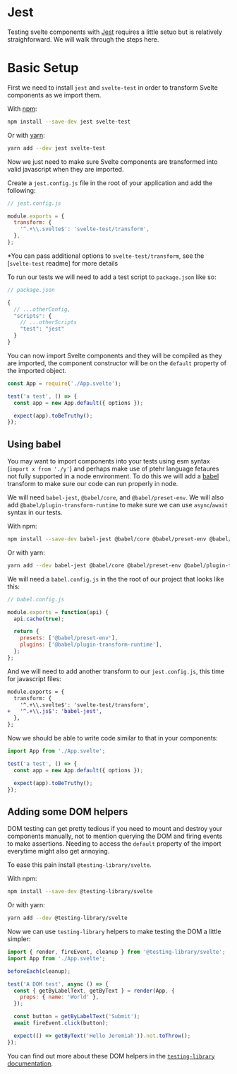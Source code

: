 # Jest

Testing svelte components with [Jest](https://jestjs.io/) requires a little setuo but is relatively straighforward. We will walk through the steps here.

# Basic Setup

First we need to install `jest` and `svelte-test` in order to transform Svelte components as we import them.

With [npm](https://www.npmjs.com/):

```bash
npm install --save-dev jest svelte-test
```

Or with [yarn](https://yarnpkg.com/en/):

```bash
yarn add --dev jest svelte-test
```

Now we just need to make sure Svelte components are transformed into valid javascript when they are imported.

Create a `jest.config.js` file in the root of your application and add the following:

```js
// jest.config.js

module.exports = {
  transform: {
    '^.+\\.svelte$': 'svelte-test/transform',
  },
};
```

\*You can pass additional options to `svelte-test/transform`, see the [`svelte-test` readme] for more details

To run our tests we will need to add a test script to `package.json` like so:

```js
// package.json

{
  // ...otherConfig,
  "scripts": {
    // ...otherScripts
    "test": "jest"
  }
}
```

You can now import Svelte components and they will be compiled as they are imported, the component constructor will be on the `default` property of the imported object.

```js
const App = require('./App.svelte');

test('a test', () => {
  const app = new App.default({ options });

  expect(app).toBeTruthy();
});
```

## Using babel

You may want to import components into your tests using esm syntax (`import x from './y'`) and perhaps make use of ptehr language fetaures not fully supported in a node environment. To do this we will add a [babel](https://babeljs.io/) transform to make sure our code can run properly in node.

We will need `babel-jest`, `@babel/core`, and `@babel/preset-env`. We will also add `@babel/plugin-transform-runtime` to make sure we can use `async`/`await` syntax in our tests.

With npm:

```bash
npm install --save-dev babel-jest @babel/core @babel/preset-env @babel/plugin-transform-runtime
```

Or with yarn:

```bash
yarn add --dev babel-jest @babel/core @babel/preset-env @babel/plugin-transform-runtime
```

We will need a `babel.config.js` in the the root of our project that looks like this:

```js
// babel.config.js

module.exports = function(api) {
  api.cache(true);

  return {
    presets: ['@babel/preset-env'],
    plugins: ['@babel/plugin-transform-runtime'],
  };
};
```

And we will need to add another transform to our `jest.config.js`, this time for javascript files:

```diff
module.exports = {
  transform: {
    '^.+\\.svelte$': 'svelte-test/transform',
+   '^.+\\.js$': 'babel-jest',
  },
};
```

Now we should be able to write code similar to that in your components:

```js
import App from './App.svelte';

test('a test', () => {
  const app = new App.default({ options });

  expect(app).toBeTruthy();
});
```

## Adding some DOM helpers

DOM testing can get pretty tedious if you need to mount and destroy your components manually, not to mention querying the DOM and firing events to make assertions. Needing to access the `default` property of the import everytime might also get annoying.

To ease this pain install `@testing-library/svelte`.

With npm:

```bash
npm install --save-dev @testing-library/svelte
```

Or with yarn:

```bash
yarn add --dev @testing-library/svelte
```

Now we can use `testing-library` helpers to make testing the DOM a little simpler:

```js
import { render, fireEvent, cleanup } from '@testing-library/svelte';
import App from './App.svelte';

beforeEach(cleanup);

test('A DOM test', async () => {
  const { getByLabelText, getByText } = render(App, {
    props: { name: 'World' },
  });

  const button = getByLabelText('Submit');
  await fireEvent.click(button);

  expect(() => getByText('Hello Jeremiah')).not.toThrow();
});
```

You can find out more about these DOM helpers in the [`testing-library` documentation](https://testing-library.com/docs/svelte-testing-library/intro).
